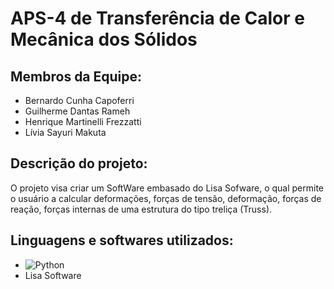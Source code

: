 # APS-4 de Transferência de Calor e Mecânica dos Sólidos

## Membros da Equipe:
- Bernardo Cunha Capoferri
- Guilherme Dantas Rameh
- Henrique Martinelli Frezzatti
- Lívia Sayuri Makuta

## Descrição do projeto:

  O projeto visa criar um SoftWare embasado do Lisa Sofware, o qual permite o usuário a calcular deformações, forças de tensão, deformação, forças de reação, forças internas de uma estrutura do tipo treliça (Truss). 

## Linguagens e softwares utilizados:
- ![Python](https://img.shields.io/badge/-Python-333333?style=flat&logo=python&logoColor=white&labelColor=purple)
- Lisa Software
